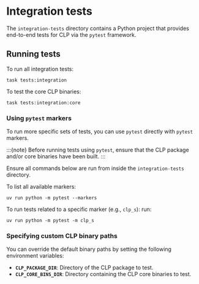 # Integration tests

The `integration-tests` directory contains a Python project that provides end-to-end tests for
CLP via the `pytest` framework.

## Running tests

To run all integration tests:

```shell
task tests:integration
```

To test the core CLP binaries:

```shell
task tests:integration:core
```

### Using `pytest` markers

To run more specific sets of tests, you can use `pytest` directly with `pytest` markers.

:::{note}
Before running tests using `pytest`, ensure that the CLP package and/or core binaries have been
built.
:::

Ensure all commands below are run from inside the `integration-tests` directory.

To list all available markers:

```shell
uv run python -m pytest --markers
```

To run tests related to a specific marker (e.g., `clp_s`):
run:

```shell
uv run python -m pytest -m clp_s
```

### Specifying custom CLP binary paths

You can override the default binary paths by setting the following environment variables:

* **`CLP_PACKAGE_DIR`**: Directory of the CLP package to test.
* **`CLP_CORE_BINS_DIR`**: Directory containing the CLP core binaries to test.
